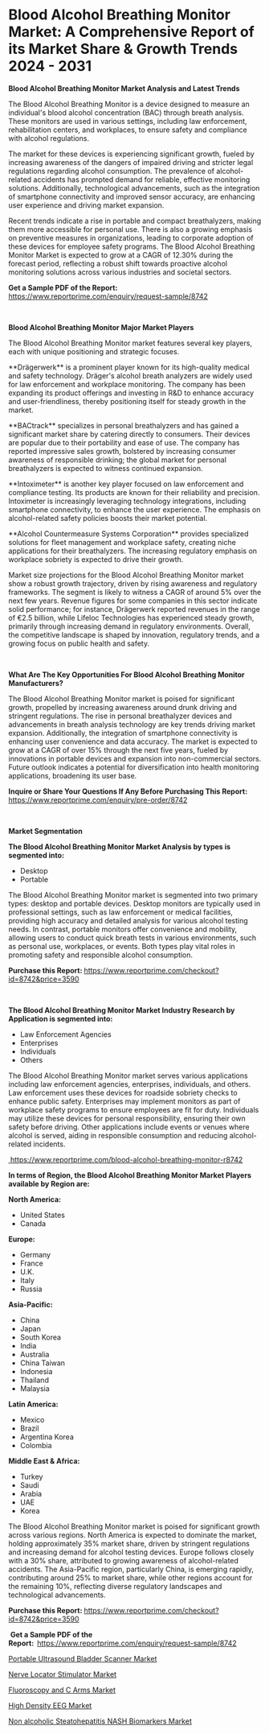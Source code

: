 <p><h1>Blood Alcohol Breathing Monitor Market: A Comprehensive Report of its Market Share & Growth Trends 2024 - 2031</h1></p><p><strong>Blood Alcohol Breathing Monitor Market Analysis and Latest Trends</strong></p>
<p><p>The Blood Alcohol Breathing Monitor is a device designed to measure an individual's blood alcohol concentration (BAC) through breath analysis. These monitors are used in various settings, including law enforcement, rehabilitation centers, and workplaces, to ensure safety and compliance with alcohol regulations. </p><p>The market for these devices is experiencing significant growth, fueled by increasing awareness of the dangers of impaired driving and stricter legal regulations regarding alcohol consumption. The prevalence of alcohol-related accidents has prompted demand for reliable, effective monitoring solutions. Additionally, technological advancements, such as the integration of smartphone connectivity and improved sensor accuracy, are enhancing user experience and driving market expansion.</p><p>Recent trends indicate a rise in portable and compact breathalyzers, making them more accessible for personal use. There is also a growing emphasis on preventive measures in organizations, leading to corporate adoption of these devices for employee safety programs. The Blood Alcohol Breathing Monitor Market is expected to grow at a CAGR of 12.30% during the forecast period, reflecting a robust shift towards proactive alcohol monitoring solutions across various industries and societal sectors.</p></p>
<p><strong>Get a Sample PDF of the Report:&nbsp;</strong> <a href="https://www.reportprime.com/enquiry/request-sample/8742?utm_campaign=1944&utm_medium=2&utm_source=Github&utm_content=ia&utm_term=25122024&utm_id=blood-alcohol-breathing-monitor">https://www.reportprime.com/enquiry/request-sample/8742</a></p>
<p>&nbsp;</p>
<p><strong>Blood Alcohol Breathing Monitor Major Market Players</strong></p>
<p><p>The Blood Alcohol Breathing Monitor market features several key players, each with unique positioning and strategic focuses. </p><p>**Drägerwerk** is a prominent player known for its high-quality medical and safety technology. Dräger's alcohol breath analyzers are widely used for law enforcement and workplace monitoring. The company has been expanding its product offerings and investing in R&D to enhance accuracy and user-friendliness, thereby positioning itself for steady growth in the market.</p><p>**BACtrack** specializes in personal breathalyzers and has gained a significant market share by catering directly to consumers. Their devices are popular due to their portability and ease of use. The company has reported impressive sales growth, bolstered by increasing consumer awareness of responsible drinking; the global market for personal breathalyzers is expected to witness continued expansion.</p><p>**Intoximeter** is another key player focused on law enforcement and compliance testing. Its products are known for their reliability and precision. Intoximeter is increasingly leveraging technology integrations, including smartphone connectivity, to enhance the user experience. The emphasis on alcohol-related safety policies boosts their market potential.</p><p>**Alcohol Countermeasure Systems Corporation** provides specialized solutions for fleet management and workplace safety, creating niche applications for their breathalyzers. The increasing regulatory emphasis on workplace sobriety is expected to drive their growth.</p><p>Market size projections for the Blood Alcohol Breathing Monitor market show a robust growth trajectory, driven by rising awareness and regulatory frameworks. The segment is likely to witness a CAGR of around 5% over the next few years. Revenue figures for some companies in this sector indicate solid performance; for instance, Drägerwerk reported revenues in the range of €2.5 billion, while Lifeloc Technologies has experienced steady growth, primarily through increasing demand in regulatory environments. Overall, the competitive landscape is shaped by innovation, regulatory trends, and a growing focus on public health and safety.</p></p>
<p>&nbsp;</p>
<p><strong>What Are The Key Opportunities For Blood Alcohol Breathing Monitor Manufacturers?</strong></p>
<p><p>The Blood Alcohol Breathing Monitor market is poised for significant growth, propelled by increasing awareness around drunk driving and stringent regulations. The rise in personal breathalyzer devices and advancements in breath analysis technology are key trends driving market expansion. Additionally, the integration of smartphone connectivity is enhancing user convenience and data accuracy. The market is expected to grow at a CAGR of over 15% through the next five years, fueled by innovations in portable devices and expansion into non-commercial sectors. Future outlook indicates a potential for diversification into health monitoring applications, broadening its user base.</p></p>
<p><strong>Inquire or Share Your Questions If Any Before Purchasing This Report:</strong> <a href="https://www.reportprime.com/enquiry/pre-order/8742?utm_campaign=1944&utm_medium=2&utm_source=Github&utm_content=ia&utm_term=25122024&utm_id=blood-alcohol-breathing-monitor">https://www.reportprime.com/enquiry/pre-order/8742</a></p>
<p>&nbsp;</p>
<p><strong>Market Segmentation</strong></p>
<p><strong>The Blood Alcohol Breathing Monitor Market Analysis by types is segmented into:</strong></p>
<p><ul><li>Desktop</li><li>Portable</li></ul></p>
<p><p>The Blood Alcohol Breathing Monitor market is segmented into two primary types: desktop and portable devices. Desktop monitors are typically used in professional settings, such as law enforcement or medical facilities, providing high accuracy and detailed analysis for various alcohol testing needs. In contrast, portable monitors offer convenience and mobility, allowing users to conduct quick breath tests in various environments, such as personal use, workplaces, or events. Both types play vital roles in promoting safety and responsible alcohol consumption.</p></p>
<p><strong>Purchase this Report:&nbsp;</strong><a href="https://www.reportprime.com/checkout?id=8742&price=3590&utm_campaign=1944&utm_medium=2&utm_source=Github&utm_content=ia&utm_term=25122024&utm_id=blood-alcohol-breathing-monitor">https://www.reportprime.com/checkout?id=8742&price=3590</a></p>
<p>&nbsp;</p>
<p><strong>The Blood Alcohol Breathing Monitor Market Industry Research by Application is segmented into:</strong></p>
<p><ul><li>Law Enforcement Agencies</li><li>Enterprises</li><li>Individuals</li><li>Others</li></ul></p>
<p><p>The Blood Alcohol Breathing Monitor market serves various applications including law enforcement agencies, enterprises, individuals, and others. Law enforcement uses these devices for roadside sobriety checks to enhance public safety. Enterprises may implement monitors as part of workplace safety programs to ensure employees are fit for duty. Individuals may utilize these devices for personal responsibility, ensuring their own safety before driving. Other applications include events or venues where alcohol is served, aiding in responsible consumption and reducing alcohol-related incidents.</p></p>
<p><a href="https://www.reportprime.com/blood-alcohol-breathing-monitor-r8742?utm_campaign=1944&utm_medium=2&utm_source=Github&utm_content=ia&utm_term=25122024&utm_id=blood-alcohol-breathing-monitor">&nbsp;https://www.reportprime.com/blood-alcohol-breathing-monitor-r8742</a></p>
<p><strong>In terms of Region, the Blood Alcohol Breathing Monitor Market Players available by Region are:</strong></p>
<p>
    <p> <strong> North America: </strong>
        <ul>
            <li>United States</li>
            <li>Canada</li>
        </ul>
        </p> 
    <p> <strong> Europe: </strong>
        <ul>
            <li>Germany</li>
            <li>France</li>
            <li>U.K.</li>
            <li>Italy</li>
            <li>Russia</li>
        </ul>
        </p> 
    <p> <strong> Asia-Pacific: </strong>
        <ul>
            <li>China</li>
            <li>Japan</li>
            <li>South Korea</li>
            <li>India</li>
            <li>Australia</li>
            <li>China Taiwan</li>
            <li>Indonesia</li>
            <li>Thailand</li>
            <li>Malaysia</li>
        </ul>
        </p> 
    <p> <strong> Latin America: </strong>
        <ul>
            <li>Mexico</li>
            <li>Brazil</li>
            <li>Argentina Korea</li>
            <li>Colombia</li>
        </ul>
        </p> 
    <p> <strong> Middle East & Africa: </strong>
        <ul>
            <li>Turkey</li>
            <li>Saudi</li>
            <li>Arabia</li>
            <li>UAE</li>
            <li>Korea</li>
        </ul>
    </p>
    </p>
<p><p>The Blood Alcohol Breathing Monitor market is poised for significant growth across various regions. North America is expected to dominate the market, holding approximately 35% market share, driven by stringent regulations and increasing demand for alcohol testing devices. Europe follows closely with a 30% share, attributed to growing awareness of alcohol-related accidents. The Asia-Pacific region, particularly China, is emerging rapidly, contributing around 25% to market share, while other regions account for the remaining 10%, reflecting diverse regulatory landscapes and technological advancements.</p></p>
<p><strong>Purchase this Report: </strong><a href="https://www.reportprime.com/checkout?id=8742&price=3590&utm_campaign=1944&utm_medium=2&utm_source=Github&utm_content=ia&utm_term=25122024&utm_id=blood-alcohol-breathing-monitor">https://www.reportprime.com/checkout?id=8742&price=3590</a></p>
<p>&nbsp;<strong>Get a Sample PDF of the Report:&nbsp;&nbsp;</strong><a href="https://www.reportprime.com/enquiry/request-sample/8742?utm_campaign=1944&utm_medium=2&utm_source=Github&utm_content=ia&utm_term=25122024&utm_id=blood-alcohol-breathing-monitor">https://www.reportprime.com/enquiry/request-sample/8742</a></p>
<p><strong></strong></p>
<p><p><a href="https://www.linkedin.com/pulse/revenue-demand-forecast-portable-ultrasound-bladder-scanner-industry-zhrjf?utm_campaign=1944&utm_medium=2&utm_source=Github&utm_content=ia&utm_term=25122024&utm_id=blood-alcohol-breathing-monitor">Portable Ultrasound Bladder Scanner Market</a></p><p><a href="https://www.linkedin.com/pulse/comprehensive-analysis-nerve-locator-stimulator-market-size-expected-pguyf?utm_campaign=1944&utm_medium=2&utm_source=Github&utm_content=ia&utm_term=25122024&utm_id=blood-alcohol-breathing-monitor">Nerve Locator Stimulator Market</a></p><p><a href="https://www.linkedin.com/pulse/industry-strategies-opportunities-fluoroscopy-c-arms-market-uvsyc?utm_campaign=1944&utm_medium=2&utm_source=Github&utm_content=ia&utm_term=25122024&utm_id=blood-alcohol-breathing-monitor">Fluoroscopy and C Arms Market</a></p><p><a href="https://www.linkedin.com/pulse/robust-growth-anticipated-high-density-eeg-market-cagr-pmzdf?utm_campaign=1944&utm_medium=2&utm_source=Github&utm_content=ia&utm_term=25122024&utm_id=blood-alcohol-breathing-monitor">High Density EEG Market</a></p><p><a href="https://www.linkedin.com/pulse/a-mkt-nova-vc8zf?utm_campaign=1944&utm_medium=2&utm_source=Github&utm_content=ia&utm_term=25122024&utm_id=blood-alcohol-breathing-monitor">Non alcoholic Steatohepatitis NASH Biomarkers Market</a></p></p>